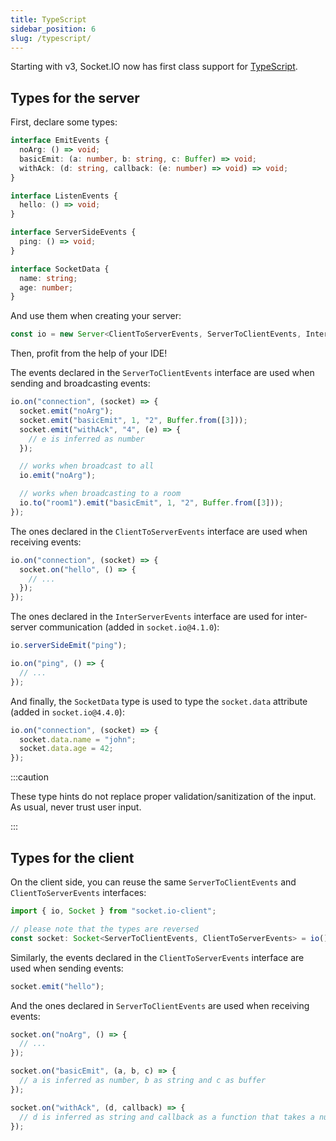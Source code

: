```yaml
---
title: TypeScript
sidebar_position: 6
slug: /typescript/
---
```


Starting with v3, Socket.IO now has first class support for [TypeScript](https://www.typescriptlang.org/).

## Types for the server

First, declare some types:

```ts
interface EmitEvents {
  noArg: () => void;
  basicEmit: (a: number, b: string, c: Buffer) => void;
  withAck: (d: string, callback: (e: number) => void) => void;
}

interface ListenEvents {
  hello: () => void;
}

interface ServerSideEvents {
  ping: () => void;
}

interface SocketData {
  name: string;
  age: number;
}
```

And use them when creating your server:

```ts
const io = new Server<ClientToServerEvents, ServerToClientEvents, InterServerEvents, SocketData>();
```

Then, profit from the help of your IDE!

The events declared in the `ServerToClientEvents` interface are used when sending and broadcasting events:

```ts
io.on("connection", (socket) => {
  socket.emit("noArg");
  socket.emit("basicEmit", 1, "2", Buffer.from([3]));
  socket.emit("withAck", "4", (e) => {
    // e is inferred as number
  });

  // works when broadcast to all
  io.emit("noArg");

  // works when broadcasting to a room
  io.to("room1").emit("basicEmit", 1, "2", Buffer.from([3]));
});
```

The ones declared in the `ClientToServerEvents` interface are used when receiving events:

```ts
io.on("connection", (socket) => {
  socket.on("hello", () => {
    // ...
  });
});
```

The ones declared in the `InterServerEvents` interface are used for inter-server communication (added in `socket.io@4.1.0`):

```ts
io.serverSideEmit("ping");

io.on("ping", () => {
  // ...
});
```

And finally, the `SocketData` type is used to type the `socket.data` attribute (added in `socket.io@4.4.0`):

```ts
io.on("connection", (socket) => {
  socket.data.name = "john";
  socket.data.age = 42;
});
```

:::caution

These type hints do not replace proper validation/sanitization of the input. As usual, never trust user input.

:::

## Types for the client

On the client side, you can reuse the same `ServerToClientEvents` and `ClientToServerEvents` interfaces:

```ts
import { io, Socket } from "socket.io-client";

// please note that the types are reversed
const socket: Socket<ServerToClientEvents, ClientToServerEvents> = io();
```

Similarly, the events declared in the `ClientToServerEvents` interface are used when sending events:

```ts
socket.emit("hello");
```

And the ones declared in `ServerToClientEvents` are used when receiving events:

```ts
socket.on("noArg", () => {
  // ...
});

socket.on("basicEmit", (a, b, c) => {
  // a is inferred as number, b as string and c as buffer
});

socket.on("withAck", (d, callback) => {
  // d is inferred as string and callback as a function that takes a number as argument
});
```
